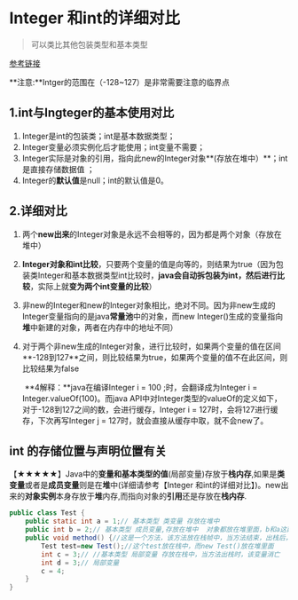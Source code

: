 # Integer 和int的详细对比

> 可以类比其他包装类型和基本类型

[参考链接](https://blog.csdn.net/i6223671/article/details/88873163?utm_medium=distribute.pc_relevant.none-task-blog-BlogCommendFromMachineLearnPai2-2.edu_weight&depth_1-utm_source=distribute.pc_relevant.none-task-blog-BlogCommendFromMachineLearnPai2-2.edu_weight)

**注意:**Intger的范围在（-128~127）是非常需要注意的临界点

##  1.int与Ingteger的基本使用对比

1. Integer是int的包装类；int是基本数据类型；
2. Integer变量必须实例化后才能使用；int变量不需要；
3. Integer实际是对象的引用，指向此new的Integer对象**(存放在堆中）**；int是直接存储数据值 ；
4. Integer的**默认值**是null；int的默认值是0。

## 2.详细对比

1. 两个**new出来**的Integer对象是永远不会相等的，因为都是两个对象（存放在堆中）

2. **Integer对象和int比较**，只要两个变量的值是向等的，则结果为true（因为包装类Integer和基本数据类型int比较时，**java会自动拆包装为int，然后进行比较**，实际上就**变为两个int变量的比较**）

3. 非new的Integer和new的Integer对象相比，绝对不同。因为非new生成的Integer变量指向的是java**常量池**中的对象，而new Integer()生成的变量指向**堆**中新建的对象，两者在内存中的地址不同）

4. 对于两个非new生成的Integer对象，进行比较时，如果两个变量的值在区间**-128到127**之间，则比较结果为true，如果两个变量的值不在此区间，则比较结果为false

   ​	**4解释：**java在编译Integer i = 100 ;时，会翻译成为Integer i = Integer.valueOf(100)。而java API中对Integer类型的valueOf的定义如下，对于-128到127之间的数，会进行缓存，Integer i = 127时，会将127进行缓存，下次再写Integer j = 127时，就会直接从缓存中取，就不会new了。

## int 的存储位置与声明位置有关

【★★★★★】Java中的**变量和基本类型的值**(局部变量)存放于**栈内存**,如果是**类变量**或者是**成员变量**则是在**堆**中(详细请参考【Integer 和int的详细对比】)。new出来的**对象实例**本身存放于**堆**内存,而指向对象的**引用**还是存放在**栈内存**.

```java
public class Test {
    public static int a = 1;// 基本类型 类变量 存放在堆中
    public int b = 2;// 基本类型 成员变量,存放在堆中  对象都放在堆里面，b和a这两个类的数值自然也放在堆中
    public void method() {//这是一个方法，该方法放在栈帧中，当方法结束，出栈后，它所带的局部变量也就消失了。
        Test test=new Test();//这个test放在栈中，而new Test()放在堆里面
        int c = 3;// //基本类型 局部变量 存放在栈中，当方法出栈时，该变量消亡
        int d = 3;// 局部变量
        c = 4;
    }
}

```

